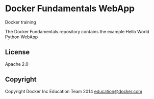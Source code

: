 Docker Fundamentals WebApp
==========================
Docker training

The Docker Fundamentals repository contains the example Hello World Python WebApp

## License

Apache 2.0

## Copyright

Copyright Docker Inc Education Team 2014 <education@docker.com>
